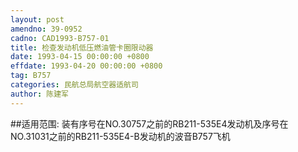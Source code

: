 ```yaml
---
layout: post
amendno: 39-0952
cadno: CAD1993-B757-01
title: 检查发动机低压燃油管卡圈限动器
date: 1993-04-15 00:00:00 +0800
effdate: 1993-04-20 00:00:00 +0800
tag: B757
categories: 民航总局航空器适航司
author: 陈建军
---
```


##适用范围:
装有序号在NO.30757之前的RB211-535E4发动机及序号在NO.31031之前的RB211-535E4-B发动机的波音B757飞机

